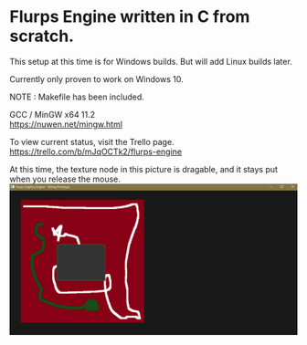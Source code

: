 # Flurps Engine written in C from scratch.
  
This setup at this time is for Windows builds. But will add Linux builds later.  
  
Currently only proven to work on Windows 10. 
  
NOTE : Makefile has been included.  
  
GCC / MinGW x64 11.2  
https://nuwen.net/mingw.html  
  
To view current status, visit the Trello page.  
https://trello.com/b/mJqOCTk2/flurps-engine  
  
  
At this time, the texture node in this picture is dragable, and it stays put when you release the mouse.  
![progress](dragablenode.png)  